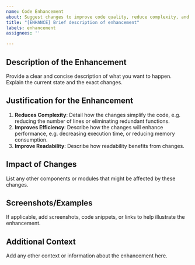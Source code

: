 ```yaml
---
name: Code Enhancement
about: Suggest changes to improve code quality, reduce complexity, and increase efficiency
title: "[ENHANCE] Brief description of enhancement"
labels: enhancement
assignees: ''

---
```


## Description of the Enhancement
Provide a clear and concise description of what you want to happen. Explain the current state and the exact changes. 

## Justification for the Enhancement
<!-- Explain why these changes should be made. How do they benefit the project? -->
1. **Reduces Complexity**: Detail how the changes simplify the code, e.g. reducing the number of lines or eliminating redundant functions.
2. **Improves Efficiency**: Describe how the changes will enhance performance, e.g. decreasing execution time, or reducing memory consumption.
3. **Improve Readability**: Describe how readability benefits from changes. 

## Impact of Changes
<!-- Discuss any possible impacts this change might have on other parts of the project. -->
List any other components or modules that might be affected by these changes.

## Screenshots/Examples
<!-- Add screenshot or other means of showing improvement-->
If applicable, add screenshots, code snippets, or links to help illustrate the enhancement. 

## Additional Context
Add any other context or information about the enhancement here.
